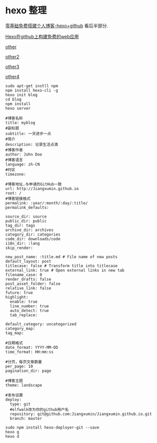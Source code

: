 hexo 整理
====

[零基础免费搭建个人博客-hexo+github](http://hifor.net/2015/07/01/%E9%9B%B6%E5%9F%BA%E7%A1%80%E5%85%8D%E8%B4%B9%E6%90%AD%E5%BB%BA%E4%B8%AA%E4%BA%BA%E5%8D%9A%E5%AE%A2-hexo-github/)
看后半部分.

[Hexo在github上构建免费的web应用](http://blog.fens.me/hexo-blog-github/)  

[other](https://segmentfault.com/a/1190000000458953)

[other2](http://blog.csdn.net/poem_of_sunshine/article/details/29369785/)

[other3](http://www.itnose.net/detail/6231502.html)

[other4](https://segmentfault.com/a/1190000000458953)



```
sudo apt-get instll npm
npm install hexo-cli -g
hexo init blog
cd blog
npm install
hexo server
```



```
#博客名称
title: myblog
#副标题
subtitle: 一天进步一点
#简介
description: 记录生活点滴
#博客作者
author: John Doe
#博客语言
language: zh-CN
#时区
timezone:

#博客地址,与申请的GitHub一致
url: http://Jiangxumin.github.io
root: /
#博客链接格式
permalink: :year/:month/:day/:title/
permalink_defaults:

source_dir: source
public_dir: public
tag_dir: tags
archive_dir: archives
category_dir: categories
code_dir: downloads/code
i18n_dir: :lang
skip_render:

new_post_name: :title.md # File name of new posts
default_layout: post
titlecase: false # Transform title into titlecase
external_link: true # Open external links in new tab
filename_case: 0
render_drafts: false
post_asset_folder: false
relative_link: false
future: true
highlight:
  enable: true
  line_number: true
  auto_detect: true
  tab_replace:

default_category: uncategorized
category_map:
tag_map:

#日期格式
date_format: YYYY-MM-DD
time_format: HH:mm:ss

#分页，每页文章数量
per_page: 10
pagination_dir: page

#博客主题
theme: landscape

#发布设置
deploy:
  type: git
  #elfwalk改为你的github用户名
  repository: git@github.com:Jiangxumin/Jiangxumin.github.io.git
  branch: master
```

```
sudo npm install hexo-deployer-git --save
hexo g
hexo d
```
